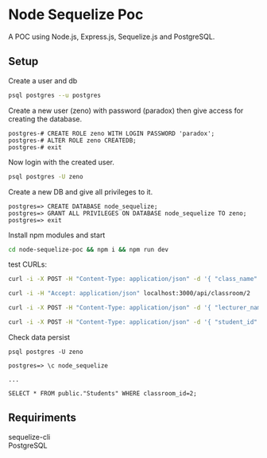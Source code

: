 # Node Sequelize Poc

A POC using Node.js, Express.js, Sequelize.js and PostgreSQL.

## Setup

Create a user and db

```sh
psql postgres --u postgres
```

Create a new user (zeno) with password (paradox) then give access for creating the database.

```
postgres-# CREATE ROLE zeno WITH LOGIN PASSWORD 'paradox';
postgres-# ALTER ROLE zeno CREATEDB;
postgres-# exit
```

Now login with the created user.

```sh
psql postgres -U zeno
```

Create a new DB and give all privileges to it.

```
postgres=> CREATE DATABASE node_sequelize;
postgres=> GRANT ALL PRIVILEGES ON DATABASE node_sequelize TO zeno;
postgres=> exit
```

Install npm modules and start

```sh
cd node-sequelize-poc && npm i && npm run dev
```

test CURLs:

```sh
curl -i -X POST -H "Content-Type: application/json" -d '{ "class_name":"Class A","students": [{ "student_name":"John Doe" },{ "student_name":"Jane Doe" },{ "student_name":"Doe Doel" }] }' localhost:3000/api/classroom/add_with_students

curl -i -H "Accept: application/json" localhost:3000/api/classroom/2

curl -i -X POST -H "Content-Type: application/json" -d '{ "lecturer_name":"Kylian Mbappe","course": { "course_name":"English Grammar" }}' localhost:3000/api/lecturer/add_with_course

curl -i -X POST -H "Content-Type: application/json" -d '{ "student_id":1,"course_id": 1}' localhost:3000/api/student/add_course
```

Check data persist

`psql postgres -U zeno`

```
postgres=> \c node_sequelize

...

SELECT * FROM public."Students" WHERE classroom_id=2;
```

## Requiriments

sequelize-cli  
PostgreSQL